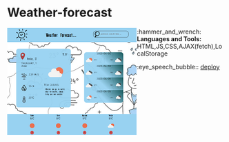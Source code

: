 # **Weather-forecast**
<div>
<img src="/Screenshot wf.png" align="left">
  :hammer_and_wrench: <strong>Languages and Tools:</strong> HTML,JS,CSS,AJAX(fetch),LocalStorage
 <p>:eye_speech_bubble:: <a href="https://ekaterinavoronovich.github.io/Weather-forecast/">deploy</a></p>
 </div>



